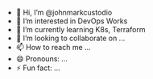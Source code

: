 - 👋 Hi, I’m @johnmarkcustodio
- 👀 I’m interested in DevOps Works
- 🌱 I’m currently learning K8s, Terraform
- 💞️ I’m looking to collaborate on ...
- 📫 How to reach me ...
- 😄 Pronouns: ...
- ⚡ Fun fact: ...

<!---
johnmarkcustodio/johnmarkcustodio is a ✨ special ✨ repository because its `README.md` (this file) appears on your GitHub profile.
You can click the Preview link to take a look at your changes.
--->
